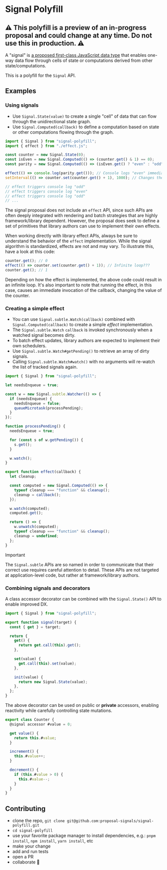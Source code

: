 # Signal Polyfill

## ⚠️ This polyfill is a preview of an in-progress proposal and could change at any time. Do not use this in production. ⚠️

A "signal" is [a proposed first-class JavaScript data type](https://github.com/tc39/proposal-signals) that enables one-way data flow through cells of state or computations derived from other state/computations.

This is a polyfill for the `Signal` API.

## Examples

### Using signals

- Use `Signal.State(value)` to create a single "cell" of data that can flow through the unidirectional state graph.
- Use `Signal.Computed(callback)` to define a computation based on state or other computations flowing through the graph.

```js
import { Signal } from "signal-polyfill";
import { effect } from "./effect.js";

const counter = new Signal.State(0);
const isEven = new Signal.Computed(() => (counter.get() & 1) == 0);
const parity = new Signal.Computed(() => (isEven.get() ? "even" : "odd"));

effect(() => console.log(parity.get())); // Console logs "even" immediately.
setInterval(() => counter.set(counter.get() + 1), 1000); // Changes the counter every 1000ms.

// effect triggers console log "odd"
// effect triggers console log "even"
// effect triggers console log "odd"
// ...
```

The signal proposal does not include an `effect` API, since such APIs are often deeply integrated with rendering and batch strategies that are highly framework/library dependent. However, the proposal does seek to define a set of primitives that library authors can use to implement their own effects.

When working directly with library effect APIs, always be sure to understand the behavior of the `effect` implementation. While the signal algorithm is standardized, effects are not and may vary. To illustrate this, have a look at this code:

```js
counter.get(); // 0
effect(() => counter.set(counter.get() + 1)); // Infinite loop???
counter.get(); // 1
```

Depending on how the effect is implemented, the above code could result in an infinite loop. It's also important to note that running the effect, in this case, causes an immediate invocation of the callback, changing the value of the counter.

### Creating a simple effect

- You can use `Signal.subtle.Watch(callback)` combined with `Signal.Computed(callback)` to create a simple _effect_ implementation.
- The `Signal.subtle.Watch` `callback` is invoked synchronously when a watched signal becomes dirty.
- To batch effect updates, library authors are expected to implement their own schedulers.
- Use `Signal.subtle.Watch#getPending()` to retrieve an array of dirty signals.
- Calling `Signal.subtle.Watch#watch()` with no arguments will re-watch the list of tracked signals again.

```js
import { Signal } from "signal-polyfill";

let needsEnqueue = true;

const w = new Signal.subtle.Watcher(() => {
  if (needsEnqueue) {
    needsEnqueue = false;
    queueMicrotask(processPending);
  }
});

function processPending() {
  needsEnqueue = true;

  for (const s of w.getPending()) {
    s.get();
  }

  w.watch();
}

export function effect(callback) {
  let cleanup;

  const computed = new Signal.Computed(() => {
    typeof cleanup === "function" && cleanup();
    cleanup = callback();
  });

  w.watch(computed);
  computed.get();

  return () => {
    w.unwatch(computed);
    typeof cleanup === "function" && cleanup();
    cleanup = undefined;
  };
}
```

> [!IMPORTANT]
> The `Signal.subtle` APIs are so named in order to communicate that their correct use requires careful attention to detail. These APIs are not targeted at application-level code, but rather at framework/library authors.

### Combining signals and decorators

A class accessor decorator can be combined with the `Signal.State()` API to enable improved DX.

```js
import { Signal } from "signal-polyfill";

export function signal(target) {
  const { get } = target;

  return {
    get() {
      return get.call(this).get();
    },

    set(value) {
      get.call(this).set(value);
    },

    init(value) {
      return new Signal.State(value);
    },
  };
}
```

The above decorator can be used on public or **private** accessors, enabling reactivity while carefully controlling state mutations.

```js
export class Counter {
  @signal accessor #value = 0;

  get value() {
    return this.#value;
  }

  increment() {
    this.#value++;
  }

  decrement() {
    if (this.#value > 0) {
      this.#value--;
    }
  }
}
```

## Contributing

- clone the repo, `git clone git@github.com:proposal-signals/signal-polyfill.git`
- `cd signal-polyfill`
- use your favorite package manager to install dependencies, e.g.: `pnpm install`, `npm install`, `yarn install`, etc
- make your change
- add and run tests
- open a PR
- collaborate 🥳
